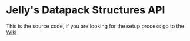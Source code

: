 # Jelly's Datapack Structures API

This is the source code, if you are looking for the setup process go to the [Wiki](https://github.com/AvienReactor/Jelly-Datapack-Structures-API-Forge/wiki)
